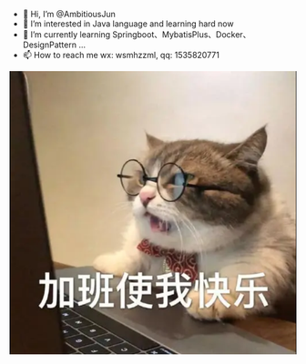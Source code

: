 - 👋 Hi, I’m @AmbitiousJun
- 👀 I’m interested in Java language and learning hard now
- 🌱 I’m currently learning Springboot、MybatisPlus、Docker、DesignPattern ...
- 📫 How to reach me wx: wsmhzzml, qq: 1535820771

![](./assets/funny_cat.png)
